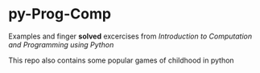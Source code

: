 # py-Prog-Comp

Examples and finger **solved** excercises from *Introduction to Computation and Programming using Python*

This repo also contains some popular games of childhood in python
